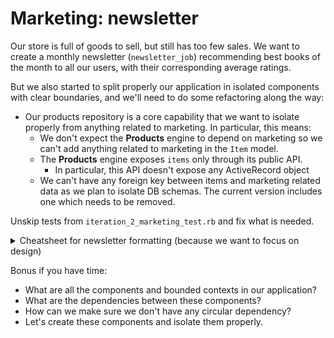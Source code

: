 # Marketing: newsletter

Our store is full of goods to sell, but still has too few sales.
We want to create a monthly newsletter (`newsletter_job`) recommending best books of the month to all our users, with their corresponding average ratings. 

But we also started to split properly our application in isolated components with clear boundaries, and we'll need to do some refactoring along the way:
* Our products repository is a core capability that we want to isolate properly from anything related to marketing. In particular, this means:
  * We don't expect the **Products** engine to depend on marketing so we can't add anything related to marketing in the `Item` model.
  * The **Products** engine exposes `items` only through its public API.
    * In particular, this API doesn't expose any ActiveRecord object
  * We can't have any foreign key between items and marketing related data as we plan to isolate DB schemas. The current version includes one which needs to be removed.

Unskip tests from `iteration_2_marketing_test.rb` and fix what is needed.

<details>
<summary>Cheatsheet for newsletter formatting (because we want to focus on design)</summary>

Here is a almost-working dummy implementation of the newsletter generation:
```ruby
def send_newsletter(books, images, videos)
  newsletter = ''
  if books.any?
    newsletter += "Books\n"
    books.each do |book|
      price = compute_price(book, buy: false).price
      newsletter << <<~TEXT
      - #{book.title} (#{rating(book)})
        - Price: #{formatted_price(price)}
        - ISBN: #{book.isbn}
      TEXT
    end
  end
  if images.any?
    newsletter += "Images\n"
    images.each do |image|
      price = compute_price(image, buy: false).price
      newsletter << <<~TEXT
      - #{image.title} (#{rating(image)})
        - Price: #{formatted_price(price)}
        - Resolution: #{image.width}x#{image.height}
      TEXT
    end
  end
  if videos.any?
    newsletter += "Videos\n"
    videos.each do |video|
      price = compute_price(video, buy: false).price
      newsletter << <<~TEXT
      - #{video.title} (#{rating(video)})
        - Price: #{formatted_price(price)}
        - Duration: #{video.duration} seconds
      TEXT
    end
  end
  mail_sender.send_newsletter(newsletter)
end

def formatted_price(price)
  '%.2f' % price
end

def average_rating(ratings)
  "#{ratings.sum / ratings.count.to_f}/5"
end
```

</details>

Bonus if you have time: 
  * What are all the components and bounded contexts in our application? 
  * What are the dependencies between these components? 
  * How can we make sure we don't have any circular dependency?
  * Let's create these components and isolate them properly.

